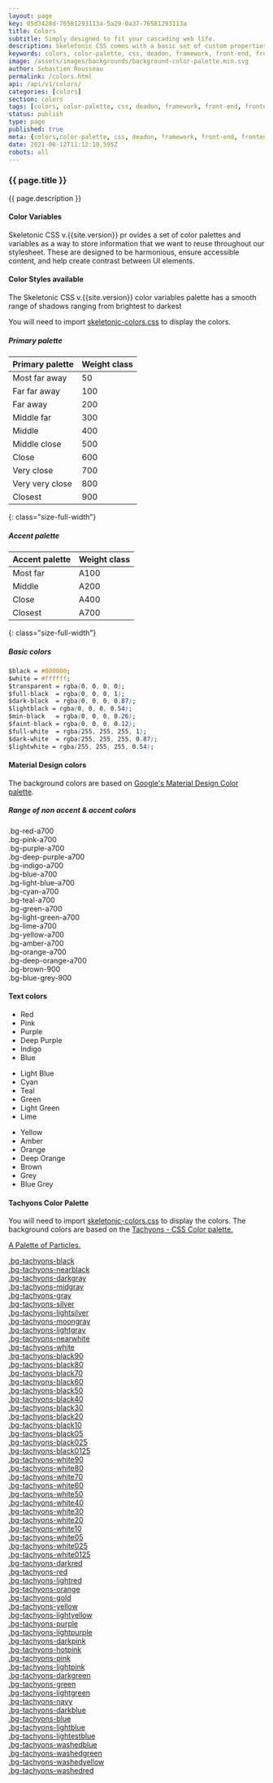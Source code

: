 ```yaml
---
layout: page
key: 05d3428d-76581293113a-5a29-0a37-76581293113a
title: Colors
subtitle: Simply designed to fit your cascading web life.
description: Skeletonic CSS comes with a basic set of custom properties, sometimes referred to as CSS variables or cascading variables.
keywords: colors, color-palette, css, deadon, framework, front-end, frontend, gridsystem, lightweight, mobile-first, modern, responsive, semantic, skeletonic, skeletonic.css, style-agnostic
image: /assets/images/backgrounds/background-color-palette.min.svg
author: Sebastien Rousseau
permalink: /colors.html
api: /api/v1/colors/
categories: [colors]
section: colors
tags: [colors, color-palette, css, deadon, framework, front-end, frontend, gridsystem, lightweight, mobile-first, modern, responsive, semantic, skeletonic, skeletonic.css, style-agnostic]
status: publish
type: page
published: true
meta: {colors,color-palette, css, deadon, framework, front-end, frontend, gridsystem, lightweight, mobile-first, modern, responsive, semantic, skeletonic, skeletonic.css, style-agnostic}
date: 2021-06-12T11:12:10.595Z
robots: all
---
```


<!-- Color Palette -->

<section class="grid-flex justify-center text-left">
    <div class="flex-12" markdown="1">

### {{ page.title }}

{{ page.description }}

#### Color Variables

Skeletonic CSS v.{{site.version}} pr    ovides a set of color palettes and variables as a way to store information that we want to reuse throughout our stylesheet. These are designed to be harmonious, ensure accessible content, and help create contrast between UI elements.

#### Color Styles available

The Skeletonic CSS v.{{site.version}} color variables palette has a smooth range of shadows ranging from brightest to darkest

You will need to import [skeletonic-colors.css](https://unpkg.com/skeletonic-stylus@{{site.version}}/css/skeletonic-colors.min.css) to display the colors.

##### Primary palette

|Primary palette|Weight class|
|--- |--- |
|Most far away|50|
|Far far away|100|
|Far away|200|
|Middle far|300|
|Middle|400|
|Middle close|500|
|Close|600|
|Very close|700|
|Very very close|800|
|Closest|900|
{: class="size-full-width"}

##### Accent palette

|Accent palette|Weight class|
|--- |--- |
|Most far|A100|
|Middle|A200|
|Close|A400|
|Closest|A700|
{: class="size-full-width"}

##### Basic colors

```css
$black = #000000;
$white = #ffffff;
$transparent = rgba(0, 0, 0, 0);
$full-black  = rgba(0, 0, 0, 1);
$dark-black  = rgba(0, 0, 0, 0.87);
$lightblack = rgba(0, 0, 0, 0.54);
$min-black   = rgba(0, 0, 0, 0.26);
$faint-black = rgba(0, 0, 0, 0.12);
$full-white  = rgba(255, 255, 255, 1);
$dark-white  = rgba(255, 255, 255, 0.87);
$lightwhite = rgba(255, 255, 255, 0.54);
```

<!-- Material Design colors -->

#### Material Design colors

The background colors are based on [Google's Material Design Color palette](https://material.io/guidelines/style/color.html).

##### Range of non accent &amp; accent colors

</div>
</section>
<section class="grid-flex justify-center text-center">
    <div class="bg-red-a700 color-box">
        <div class="color-labels color-white">
            .bg-red-a700
        </div>
    </div>
    <div class="bg-pink-a700 color-box">
        <div class="color-labels color-white">
            .bg-pink-a700
        </div>
    </div>
    <div class="bg-purple-a700 color-box">
        <div class="color-labels color-white">
            .bg-purple-a700
        </div>
    </div>
    <div class="bg-deep-purple-a700 color-box">
        <div class="color-labels color-white">
            .bg-deep-purple-a700
        </div>
    </div>
    <div class="bg-indigo-a700 color-box">
        <div class="color-labels color-white">
            .bg-indigo-a700
        </div>
    </div>
    <div class="bg-blue-a700 color-box">
        <div class="color-labels color-white">
            .bg-blue-a700
        </div>
    </div>
    <div class="bg-light-blue-a700 color-box">
        <div class="color-labels color-white">
            .bg-light-blue-a700
        </div>
    </div>
    <div class="bg-cyan-a700 color-box">
        <div class="color-labels color-white">
            .bg-cyan-a700
        </div>
    </div>
    <div class="bg-teal-a700 color-box">
        <div class="color-labels color-white">
            .bg-teal-a700
        </div>
    </div>
    <div class="bg-green-a700 color-box">
        <div class="color-labels color-white">
            .bg-green-a700
        </div>
    </div>
    <div class="bg-light-green-a700 color-box">
        <div class="color-labels color-white">
            .bg-light-green-a700
        </div>
    </div>
    <div class="bg-lime-a700 color-box">
        <div class="color-labels color-white">
            .bg-lime-a700
        </div>
    </div>
    <div class="bg-yellow-a700 color-box">
        <div class="color-labels color-white">
            .bg-yellow-a700
        </div>
    </div>
    <div class="bg-amber-a700 color-box">
        <div class="color-labels color-white">
            .bg-amber-a700
        </div>
    </div>
    <div class="bg-orange-a700 color-box">
        <div class="color-labels color-white">
            .bg-orange-a700
        </div>
    </div>
    <div class="bg-deep-orange-a700 color-box">
        <div class="color-labels color-white">
            .bg-deep-orange-a700
        </div>
    </div>
    <div class="bg-brown-900 color-box">
        <div class="color-labels color-white">
            .bg-brown-900
        </div>
    </div>
    <div class="bg-blue-grey-900 color-box">
        <div class="color-labels color-white">
            .bg-blue-grey-900
        </div>
    </div>
</section>
<!-- End Material Design colors -->

<!-- Text colors -->
<section class="grid-flex text-left">
    <div class="flex-12" markdown="1">

#### Text colors

</div>
</section>
<section class="grid-flex justify-center text-left">
    <div class="flex-2">
        <ul class="disc">
            <li class="cl-red-a700">Red</li>
            <li class="cl-pink-a700">Pink</li>
            <li class="cl-purple-a700">Purple</li>
            <li class="cl-deep-purple-a700">Deep Purple</li>
            <li class="cl-indigo-a700">Indigo</li>
            <li class="cl-blue-a700">Blue</li>            
        </ul>
    </div>
    <div class="flex-2">
        <ul class="disc">
            <li class="cl-light-blue-a700">Light Blue</li>
            <li class="cl-cyan-a700">Cyan</li>
            <li class="cl-teal-a700">Teal</li>
            <li class="cl-green-a700">Green</li>
            <li class="cl-light-green-a700">Light Green</li>
            <li class="cl-lime-a700">Lime</li>
        </ul>
    </div>
    <div class="flex-2">
        <ul class="disc">
            <li class="cl-yellow-a700">Yellow</li>
            <li class="cl-amber-a700">Amber</li>
            <li class="cl-orange-a700">Orange</li>
            <li class="cl-deep-orange-700">Deep Orange</li>
            <li class="cl-brown-700">Brown</li>
            <li class="cl-grey-700">Grey</li>
            <li class="cl-blue-grey-700">Blue Grey</li>
        </ul>
    </div>
</section>
<!-- End Text colors -->

<!-- Tachyons Color Palette -->
<section class="grid-flex justify-center text-left">
    <div class="flex-12" markdown="1">

#### Tachyons Color Palette

You will need to import [skeletonic-colors.css](https://unpkg.com/skeletonic-stylus@{{site.version}}/css/skeletonic-colors.min.css) to display the colors. The background colors are based on the <a href="http://tachyons.io/">Tachyons - CSS Color palette.

A Palette of Particles.

</div>
</section>
<section class="grid-flex justify-center text-center">
    <div class="flex-12">
        <div class="bg-tachyons-black color-box">
            <div class="color-labels ">
                .bg-tachyons-black
            </div>
        </div>
        <div class="bg-tachyons-nearblack color-box">
            <div class="color-labels ">
                .bg-tachyons-nearblack
            </div>
        </div>
        <div class="bg-tachyons-darkgray color-box">
            <div class="color-labels ">
                .bg-tachyons-darkgray
            </div>
        </div>
        <div class="bg-tachyons-midgray color-box">
            <div class="color-labels ">
                .bg-tachyons-midgray
            </div>
        </div>
        <div class="bg-tachyons-gray color-box">
            <div class="color-labels ">
                .bg-tachyons-gray
            </div>
        </div>
        <div class="bg-tachyons-silver color-box">
            <div class="color-labels ">
                .bg-tachyons-silver
            </div>
        </div>
        <div class="bg-tachyons-lightsilver color-box">
            <div class="color-labels ">
                .bg-tachyons-lightsilver
            </div>
        </div>
        <div class="bg-tachyons-moongray color-box">
            <div class="color-labels ">
                .bg-tachyons-moongray
            </div>
        </div>
        <div class="bg-tachyons-lightgray color-box">
            <div class="color-labels ">
                .bg-tachyons-lightgray
            </div>
        </div>
        <div class="bg-tachyons-nearwhite color-box">
            <div class="color-labels ">
                .bg-tachyons-nearwhite
            </div>
        </div>
        <div class="bg-tachyons-white color-box">
            <div class="color-labels ">
                .bg-tachyons-white
            </div>
        </div>
        <div class="bg-tachyons-black90 color-box">
            <div class="color-labels ">
                .bg-tachyons-black90
            </div>
        </div>
        <div class="bg-tachyons-black80 color-box">
            <div class="color-labels ">
                .bg-tachyons-black80
            </div>
        </div>
        <div class="bg-tachyons-black70 color-box">
            <div class="color-labels ">
                .bg-tachyons-black70
            </div>
        </div>
        <div class="bg-tachyons-black60 color-box">
            <div class="color-labels ">
                .bg-tachyons-black60
            </div>
        </div>
        <div class="bg-tachyons-black50 color-box">
            <div class="color-labels ">
                .bg-tachyons-black50
            </div>
        </div>
        <div class="bg-tachyons-black40 color-box">
            <div class="color-labels ">
                .bg-tachyons-black40
            </div>
        </div>
        <div class="bg-tachyons-black30 color-box">
            <div class="color-labels ">
                .bg-tachyons-black30
            </div>
        </div>
        <div class="bg-tachyons-black20 color-box">
            <div class="color-labels ">
                .bg-tachyons-black20
            </div>
        </div>
        <div class="bg-tachyons-black10 color-box">
            <div class="color-labels ">
                .bg-tachyons-black10
            </div>
        </div>
        <div class="bg-tachyons-black05 color-box">
            <div class="color-labels ">
                .bg-tachyons-black05
            </div>
        </div>
        <div class="bg-tachyons-black025 color-box">
            <div class="color-labels ">
                .bg-tachyons-black025
            </div>
        </div>
        <div class="bg-tachyons-black0125 color-box">
            <div class="color-labels ">
                .bg-tachyons-black0125
            </div>
        </div>
        <div class="bg-tachyons-white90 color-box">
            <div class="color-labels ">
                .bg-tachyons-white90
            </div>
        </div>
        <div class="bg-tachyons-white80 color-box">
            <div class="color-labels ">
                .bg-tachyons-white80
            </div>
        </div>
        <div class="bg-tachyons-white70 color-box">
            <div class="color-labels ">
                .bg-tachyons-white70
            </div>
        </div>
        <div class="bg-tachyons-white60 color-box">
            <div class="color-labels ">
                .bg-tachyons-white60
            </div>
        </div>
        <div class="bg-tachyons-white50 color-box">
            <div class="color-labels ">
                .bg-tachyons-white50
            </div>
        </div>
        <div class="bg-tachyons-white40 color-box">
            <div class="color-labels ">
                .bg-tachyons-white40
            </div>
        </div>
        <div class="bg-tachyons-white30 color-box">
            <div class="color-labels ">
                .bg-tachyons-white30
            </div>
        </div>
        <div class="bg-tachyons-white20 color-box">
            <div class="color-labels ">
                .bg-tachyons-white20
            </div>
        </div>
        <div class="bg-tachyons-white10 color-box">
            <div class="color-labels ">
                .bg-tachyons-white10
            </div>
        </div>
        <div class="bg-tachyons-white05 color-box">
            <div class="color-labels ">
                .bg-tachyons-white05
            </div>
        </div>
        <div class="bg-tachyons-white025 color-box">
            <div class="color-labels ">
                .bg-tachyons-white025
            </div>
        </div>
        <div class="bg-tachyons-white0125 color-box">
            <div class="color-labels ">
                .bg-tachyons-white0125
            </div>
        </div>
        <div class="bg-tachyons-darkred color-box">
            <div class="color-labels ">
                .bg-tachyons-darkred
            </div>
        </div>
        <div class="bg-tachyons-red color-box">
            <div class="color-labels ">
                .bg-tachyons-red
            </div>
        </div>
        <div class="bg-tachyons-lightred color-box">
            <div class="color-labels ">
                .bg-tachyons-lightred
            </div>
        </div>
        <div class="bg-tachyons-orange color-box">
            <div class="color-labels ">
                .bg-tachyons-orange
            </div>
        </div>
        <div class="bg-tachyons-gold color-box">
            <div class="color-labels ">
                .bg-tachyons-gold
            </div>
        </div>
        <div class="bg-tachyons-yellow color-box">
            <div class="color-labels ">
                .bg-tachyons-yellow
            </div>
        </div>
        <div class="bg-tachyons-lightyellow color-box">
            <div class="color-labels ">
                .bg-tachyons-lightyellow
            </div>
        </div>
        <div class="bg-tachyons-purple color-box">
            <div class="color-labels ">
                .bg-tachyons-purple
            </div>
        </div>
        <div class="bg-tachyons-lightpurple color-box">
            <div class="color-labels ">
                .bg-tachyons-lightpurple
            </div>
        </div>
        <div class="bg-tachyons-darkpink color-box">
            <div class="color-labels ">
                .bg-tachyons-darkpink
            </div>
        </div>
        <div class="bg-tachyons-hotpink color-box">
            <div class="color-labels ">
                .bg-tachyons-hotpink
            </div>
        </div>
        <div class="bg-tachyons-pink color-box">
            <div class="color-labels ">
                .bg-tachyons-pink
            </div>
        </div>
        <div class="bg-tachyons-lightpink color-box">
            <div class="color-labels ">
                .bg-tachyons-lightpink
            </div>
        </div>
        <div class="bg-tachyons-darkgreen color-box">
            <div class="color-labels ">
                .bg-tachyons-darkgreen
            </div>
        </div>
        <div class="bg-tachyons-green color-box">
            <div class="color-labels ">
                .bg-tachyons-green
            </div>
        </div>
        <div class="bg-tachyons-lightgreen color-box">
            <div class="color-labels ">
                .bg-tachyons-lightgreen
            </div>
        </div>
        <div class="bg-tachyons-navy color-box">
            <div class="color-labels ">
                .bg-tachyons-navy
            </div>
        </div>
        <div class="bg-tachyons-darkblue color-box">
            <div class="color-labels ">
                .bg-tachyons-darkblue
            </div>
        </div>
        <div class="bg-tachyons-blue color-box">
            <div class="color-labels ">
                .bg-tachyons-blue
            </div>
        </div>
        <div class="bg-tachyons-lightblue color-box">
            <div class="color-labels ">
                .bg-tachyons-lightblue
            </div>
        </div>
        <div class="bg-tachyons-lightestblue color-box">
            <div class="color-labels ">
                .bg-tachyons-lightestblue
            </div>
        </div>
        <div class="bg-tachyons-washedblue color-box">
            <div class="color-labels ">
                .bg-tachyons-washedblue
            </div>
        </div>
        <div class="bg-tachyons-washedgreen color-box">
            <div class="color-labels ">
                .bg-tachyons-washedgreen
            </div>
        </div>
        <div class="bg-tachyons-washedyellow color-box">
            <div class="color-labels ">
                .bg-tachyons-washedyellow
            </div>
        </div>
        <div class="bg-tachyons-washedred color-box">
            <div class="color-labels ">
                .bg-tachyons-washedred
            </div>
        </div>
    </div>
</section>
<!-- End Tachyons Color Palette -->